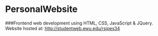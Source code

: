 # PersonalWebsite
###Frontend web development using HTML, CSS, JavaScript &amp; JQuery.
Website hosted at: <a href="http://studentweb.ewu.edu/rsipes34" target="_blank">http://studentweb.ewu.edu/rsipes34</a>
